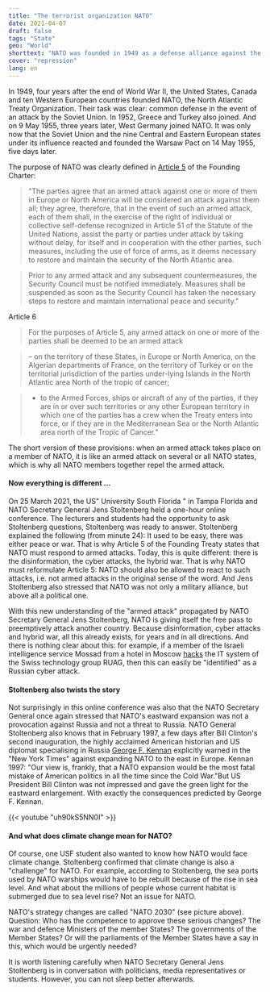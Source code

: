 ```yaml
---
title: "The terrorist organization NATO"
date: 2021-04-07
draft: false
tags: "State"
geo: "World"
shorttext: "NATO was founded in 1949 as a defense alliance against the Soviet Union. Now she wants to be able to attack preventively."
cover: "repression"
lang: en
---
```


In 1949, four years after the end of World War II, the United States, Canada and ten Western European countries founded NATO, the North Atlantic Treaty Organization. Their task was clear: common defense in the event of an attack by the Soviet Union. In 1952, Greece and Turkey also joined. And on 9 May 1955, three years later, West Germany joined NATO. It was only now that the Soviet Union and the nine Central and Eastern European states under its influence reacted and founded the Warsaw Pact on 14 May 1955, five days later.

The purpose of NATO was clearly defined in [Article 5](https://www.nato.int/cps/en/natohq/official_texts_17120.htm?selectedLocale=de "Der Nordatlantikvertrag") of the Founding Charter:

> "The parties agree that an armed attack against one or more of them in Europe or North America will be considered an attack against them all; they agree, therefore, that in the event of such an armed attack, each of them shall, in the exercise of the right of individual or collective self-defense recognized in Article 51 of the Statute of the United Nations, assist the party or parties under attack by taking without delay, for itself and in cooperation with the other parties, such measures, including the use of force of arms, as it deems necessary to restore and maintain the security of the North Atlantic area.

> Prior to any armed attack and any subsequent countermeasures, the Security Council must be notified immediately. Measures shall be suspended as soon as the Security Council has taken the necessary steps to restore and maintain international peace and security."

Article 6

> For the purposes of Article 5, any armed attack on one or more of the parties shall be deemed to be an armed attack

> – on the territory of these States, in Europe or North America, on the Algerian departments of France, on the territory of Turkey or on the territorial jurisdiction of the parties under-lying Islands in the North Atlantic area North of the tropic of cancer;

> - to the Armed Forces, ships or aircraft of any of the parties, if they are in or over such territories or any other European territory in which one of the parties has a crew when the Treaty enters into force, or if they are in the Mediterranean Sea or the North Atlantic area north of the Tropic of Cancer."

The short version of these provisions: when an armed attack takes place on a member of NATO, it is like an armed attack on several or all NATO states, which is why all NATO members together repel the armed attack.

#### Now everything is different …

On 25 March 2021, the US" University South Florida " in Tampa Florida and NATO Secretary General Jens Stoltenberg held a one-hour online conference. The lecturers and students had the opportunity to ask Stoltenberg questions, Stoltenberg was ready to answer. Stoltenberg explained the following (from minute 24): It used to be easy, there was either peace or war. That is why Article 5 of the Founding Treaty states that NATO must respond to armed attacks. Today, this is quite different: there is the disinformation, the cyber attacks, the hybrid war. That is why NATO must reformulate Article 5: NATO should also be allowed to react to such attacks, i.e. not armed attacks in the original sense of the word. And Jens Stoltenberg also stressed that NATO was not only a military alliance, but above all a political one.

With this new understanding of the "armed attack" propagated by NATO Secretary General Jens Stoltenberg, NATO is giving itself the free pass to preemptively attack another country. Because disinformation, cyber attacks and hybrid war, all this already exists, for years and in all directions. And there is nothing clear about this: for example, if a member of the Israeli intelligence service Mossad from a hotel in Moscow [hacks](https://www.aargauerzeitung.ch/schweiz/verteidigung-wie-die-ruag-warnungen-ihrer-experten-ignorierte-und-die-cybersicherheit-verschlampte-ld.2093294 "Hackerangriffe: Rüstungsbetrieb Ruag ignorierte Warnungen – Schweiz im Schwitzkasten der USA") the IT system of the Swiss technology group RUAG, then this can easily be "identified" as a Russian cyber attack.

#### Stoltenberg also twists the story

Not surprisingly in this online conference was also that the NATO Secretary General once again stressed that NATO's eastward expansion was not a provocation against Russia and not a threat to Russia. NATO General Stoltenberg also knows that in February 1997, a few days after Bill Clinton's second inauguration, the highly acclaimed American historian and US diplomat specialising in Russia [George F. Kennan](https://de.wikipedia.org/wiki/George_F._Kennan "George F. Kennan") explicitly warned in the "New York Times" against expanding NATO to the east in Europe. Kennan 1997: "Our view is, frankly, that a NATO expansion would be the most fatal mistake of American politics in all the time since the Cold War."But US President Bill Clinton was not impressed and gave the green light for the eastward enlargement. With exactly the consequences predicted by George F. Kennan.

{{< youtube "uh90kS5NN0I" >}}

#### And what does climate change mean for NATO?

Of course, one USF student also wanted to know how NATO would face climate change. Stoltenberg confirmed that climate change is also a "challenge" for NATO.  For example, according to Stoltenberg, the sea ports used by NATO warships would have to be rebuilt because of the rise in sea level. And what about the millions of people whose current habitat is submerged due to sea level rise? Not an issue for NATO.

NATO's strategy changes are called "NATO 2030" (see picture above). Question: Who has the competence to approve these serious changes? The war and defence Ministers of the member States? The governments of the Member States? Or will the parliaments of the Member States have a say in this, which would be urgently needed?

It is worth listening carefully when NATO Secretary General Jens Stoltenberg is in conversation with politicians, media representatives or students. However, you can not sleep better afterwards.
